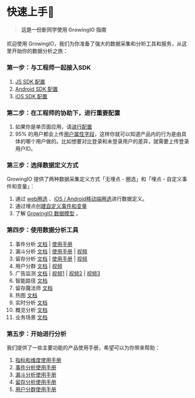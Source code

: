 # 快速上手👏
 > #### 这是一份新同学使用 GrowingIO 指南

欢迎使用 GrowingIO，我们为你准备了强大的数据采集和分析工具和服务，从这里开始你的数据分析之旅：

### 第一步：与工程师一起接入SDK

1. [JS SDK 配置  ](https://docs.growingio.com/sdk-integration/sdk-2.x-docs/web-js-sdk-2.x/web-js-sdk-2.1-pagecode.html)
2. [Android SDK 配置](https://docs.growingio.com/sdk-integration/sdk-2.x-docs/android-sdk-2.x/android-sdk-2.3.1.html/)
3. [iOS SDK 配置](https://docs.growingio.com/sdk-integration/sdk-2.x-docs/ios-sdk-2.x/ios-sdk-2.3.1.html)

### 第二步：在工程师的协助下，进行重要配置

1. 如果你是单页面应用，请[进行配置](https://docs.growingio.com/sdk-integration/sdk-2.x-docs/web-js-sdk-2.x/system-variables.html)
2. 95% 的用户都会上传[用户属性字段](https://docs.growingio.com/sdk-integration/sdk-2.x-docs/custom-data-implement-guide.html#%E7%94%A8%E6%88%B7%E5%8F%98%E9%87%8F%E9%85%8D%E7%BD%AE%EF%BC%9A)，这样你就可以知道产品内的行为是由具体的哪个用户做的。比如想要对比登录和未登录用户的差异，就需要上传登录用户ID。

### 第三步：选择数据定义方式

GrowingIO 提供了两种数据采集定义方式「无埋点 - 圈选」和「埋点 - 自定义事件和变量」：

1. 通过 [web圈选](https://docs.growingio.com/implementation/circle/web.html) 、[iOS / Android移动端圈选](https://docs.growingio.com/implementation/circle/mobile.html)进行数据定义。
2. 通过埋点创[建自定义事件和变量](https://docs.growingio.com/implementation/event-variable/) 
3. 了解 [GrowingIO 数据模型](https://docs.growingio.com/implementation/data-model/) 。

### 第四步：使用数据分析工具

1. 事件分析 [文档](https://docs.growingio.com/analytics-tools/event-analysis.html) | [使用手册](https://s.growingio.com/nvN9MB)
2. 漏斗分析 [文档](https://docs.growingio.com/analytics-tools/funnel-analysis.html) | [使用手册](https://s.growingio.com/9PXbR0) | [视频](https://s.growingio.com/kKdDjv)
3. 留存分析 [文档](https://docs.growingio.com/analytics-tools/cohort-analysis.html) | [使用手册](https://s.growingio.com/p8QD3x) | [视频](https://s.growingio.com/4PpoAK)
4. 用户分群 [文档](https://docs.growingio.com/analytics-tools/user-segmentation.html) | [视频](https://s.growingio.com/ambRb4) 
5. 广告监测 [文档](https://docs.growingio.com/ad-tracking/) | [视频1](https://s.growingio.com/DmQMzB) | [视频2](https://s.growingio.com/KqZEP3) | [视频3](https://s.growingio.com/jvoRdB)
6. 智能路径 [文档](https://docs.growingio.com/analytics-tools/smart-flow-analysis.html)
7. 留存魔法师 [文档 ](https://docs.growingio.com/analytics-tools/magic-cohort.html)
8. 热图 [文档](https://docs.growingio.com/analytics-tools/heatmap/)
9. 实时分析 [文档](https://docs.growingio.com/visualization/realtime.html)
10. 概览分析 [文档](https://docs.growingio.com/visualization/overview.html)
1. 业务场景 [文档](https://docs.growingio.com/visualization/scenarios.html)
### 第五步：开始进行分析
我们提供了一些主要功能的产品使用手册，希望可以为你带来帮助：

1. [指标和维度使用手册](https://s.growingio.com/NLdx0O)
2. [事件分析使用手册](https://s.growingio.com/nvN9MB)
3. [漏斗分析使用手册](https://s.growingio.com/9PXbR0)
4. [留存分析使用手册](https://s.growingio.com/p8QD3x)
5. [用户分群使用手册](https://s.growingio.com/9PaAZ8)
